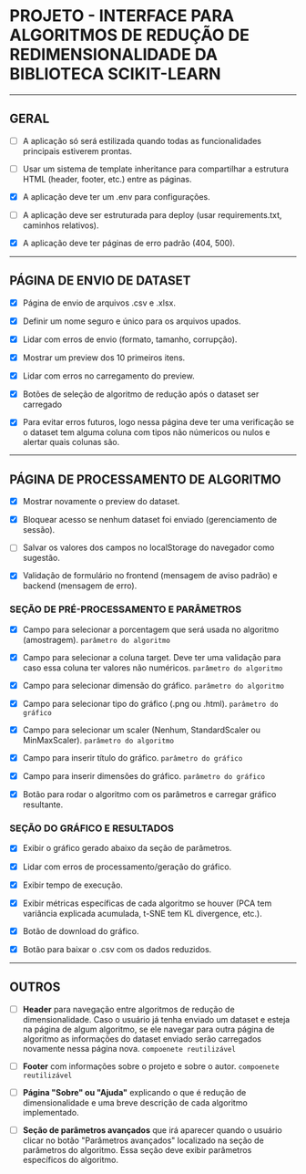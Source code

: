 # PROJETO - INTERFACE PARA ALGORITMOS DE REDUÇÃO DE REDIMENSIONALIDADE DA BIBLIOTECA SCIKIT-LEARN

--- 

## GERAL

- [ ] A aplicação só será estilizada quando todas as funcionalidades principais estiverem prontas.

- [ ] Usar um sistema de template inheritance para compartilhar a estrutura HTML (header, footer, etc.) entre as páginas.

- [X] A aplicação deve ter um .env para configurações.

- [ ] A aplicação deve ser estruturada para deploy (usar requirements.txt, caminhos relativos).

- [X] A aplicação deve ter páginas de erro padrão (404, 500).

--- 

## PÁGINA DE ENVIO DE DATASET

- [X] Página de envio de arquivos .csv e .xlsx.

- [X] Definir um nome seguro e único para os arquivos upados.

- [X] Lidar com erros de envio (formato, tamanho, corrupção).

- [X] Mostrar um preview dos 10 primeiros itens.

- [X] Lidar com erros no carregamento do preview.

- [X] Botões de seleção de algoritmo de redução após o dataset ser carregado

- [X] Para evitar erros futuros, logo nessa página deve ter uma verificação se o dataset tem alguma coluna com tipos não númericos ou nulos e alertar quais colunas são. 

---

## PÁGINA DE PROCESSAMENTO DE ALGORITMO

- [X] Mostrar novamente o preview do dataset.

- [X] Bloquear acesso se nenhum dataset foi enviado (gerenciamento de sessão).

- [ ] Salvar os valores dos campos no localStorage do navegador como sugestão.

- [X] Validação de formulário no frontend (mensagem de aviso padrão) e backend (mensagem de erro).

### SEÇÃO DE PRÉ-PROCESSAMENTO E PARÂMETROS

- [X] Campo para selecionar a porcentagem que será usada no algoritmo (amostragem). `parâmetro do algoritmo`

- [X] Campo para selecionar a coluna target. Deve ter uma validação para caso essa coluna ter valores não numéricos.  `parâmetro do algoritmo`

- [X] Campo para selecionar dimensão do gráfico. `parâmetro do algoritmo`

- [X] Campo para selecionar tipo do gráfico (.png ou .html). `parâmetro do gráfico`

- [X] Campo para selecionar um scaler (Nenhum, StandardScaler ou MinMaxScaler). `parâmetro do algoritmo`

- [X] Campo para inserir título do gráfico. `parâmetro do gráfico`

- [X] Campo para inserir dimensões do gráfico. `parâmetro do gráfico`

- [X] Botão para rodar o algoritmo com os parâmetros e carregar gráfico resultante. 

### SEÇÃO DO GRÁFICO E RESULTADOS

- [X] Exibir o gráfico gerado abaixo da seção de parâmetros.

- [X] Lidar com erros de processamento/geração do gráfico.

- [X] Exibir tempo de execução.

- [X] Exibir métricas específicas de cada algoritmo se houver (PCA tem variância explicada acumulada, t-SNE tem KL divergence, etc.).

- [X] Botão de download do gráfico.

- [X] Botão para baixar o .csv com os dados reduzidos.

---

## OUTROS 

- [ ] **Header** para navegação entre algoritmos de redução de dimensionalidade. Caso o usuário já tenha enviado um dataset e esteja na página de algum algoritmo, se ele navegar para outra página de algoritmo as informações do dataset enviado serão carregados novamente nessa página nova. `compoenete reutilizável`

- [ ] **Footer** com informações sobre o projeto e sobre o autor. `compoenete reutilizável`

- [ ] **Página "Sobre" ou "Ajuda"** explicando o que é redução de dimensionalidade e uma breve descrição de cada algoritmo implementado. 

- [ ] **Seção de parâmetros avançados** que irá aparecer quando o usuário clicar no botão "Parâmetros avançados" localizado na seção de parâmetros do algoritmo. Essa seção deve exibir parâmetros específicos do algoritmo. 